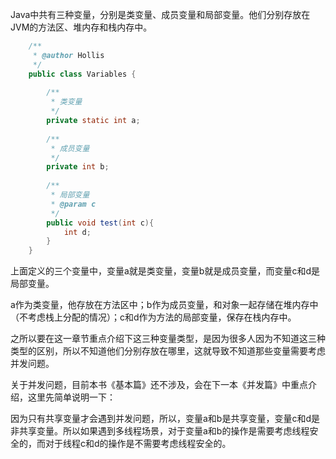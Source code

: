 Java中共有三种变量，分别是类变量、成员变量和局部变量。他们分别存放在JVM的方法区、堆内存和栈内存中。
```java
    /**
     * @author Hollis
     */
    public class Variables {
    
        /**
         * 类变量
         */
        private static int a;
    
        /**
         * 成员变量
         */
        private int b;
    
        /**
         * 局部变量
         * @param c
         */
        public void test(int c){
            int d;
        }
    }
```    
上面定义的三个变量中，变量a就是类变量，变量b就是成员变量，而变量c和d是局部变量。

a作为类变量，他存放在方法区中；b作为成员变量，和对象一起存储在堆内存中（不考虑栈上分配的情况）；c和d作为方法的局部变量，保存在栈内存中。

之所以要在这一章节重点介绍下这三种变量类型，是因为很多人因为不知道这三种类型的区别，所以不知道他们分别存放在哪里，这就导致不知道那些变量需要考虑并发问题。

关于并发问题，目前本书《基本篇》还不涉及，会在下一本《并发篇》中重点介绍，这里先简单说明一下：

因为只有共享变量才会遇到并发问题，所以，变量a和b是共享变量，变量c和d是非共享变量。所以如果遇到多线程场景，对于变量a和b的操作是需要考虑线程安全的，而对于线程c和d的操作是不需要考虑线程安全的。